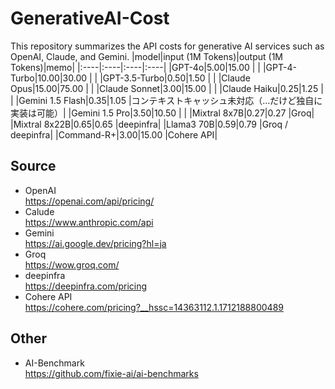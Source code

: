 # GenerativeAI-Cost
This repository summarizes the API costs for generative AI services such as OpenAI, Claude, and Gemini.
|model|input (1M Tokens)|output (1M Tokens)|memo|
|:----|:----|:----|:----|
|GPT-4o|$5.00 |$15.00 | |
|GPT-4-Turbo|$10.00 |$30.00 | |
|GPT-3.5-Turbo|$0.50 |$1.50 | |
|Claude Opus|$15.00 |$75.00 | |
|Claude Sonnet|$3.00 |$15.00 | |
|Claude Haiku|$0.25 |$1.25 | |
|Gemini 1.5 Flash|$0.35 |$1.05 |コンテキストキャッシュ未対応（...だけど独自に実装は可能）|
|Gemini 1.5 Pro|$3.50 |$10.50 | |
|Mixtral 8x7B|$0.27 |$0.27 |Groq|
|Mixtral 8x22B|$0.65 |$0.65 |deepinfra|
|Llama3 70B|$0.59 |$0.79 |Groq / deepinfra|
|Command-R+|$3.00 |$15.00 |Cohere API|

## Source
- OpenAI  
https://openai.com/api/pricing/
- Calude  
https://www.anthropic.com/api
- Gemini  
https://ai.google.dev/pricing?hl=ja
- Groq  
https://wow.groq.com/
- deepinfra  
https://deepinfra.com/pricing
- Cohere API  
https://cohere.com/pricing?__hssc=14363112.1.1712188800489

## Other  
- AI-Benchmark  
https://github.com/fixie-ai/ai-benchmarks
